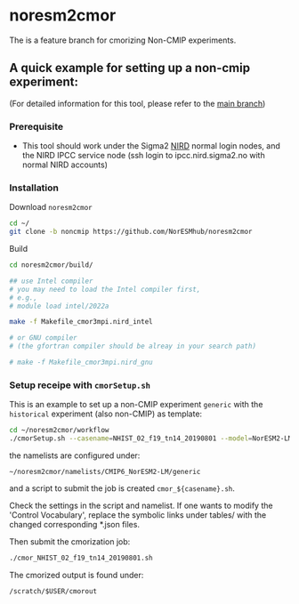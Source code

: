 # noresm2cmor

The is a feature branch for cmorizing Non-CMIP experiments.

## A quick example for setting up a non-cmip experiment:
(For detailed information for this tool, please refer to the [main branch](https://github.com/NorESMhub/noresm2cmor/blob/9b4b7db16bb110095bb13d4f628ea744a062220c/README.md))

### Prerequisite
* This tool should work under the Sigma2 [NIRD](https://documentation.sigma2.no/files_storage/nird_lmd.html) normal login nodes, and the NIRD IPCC service node (ssh login to ipcc.nird.sigma2.no with normal NIRD accounts)

### Installation

Download `noresm2cmor`
```bash
cd ~/
git clone -b noncmip https://github.com/NorESMhub/noresm2cmor
```

Build 
```bash
cd noresm2cmor/build/  

## use Intel compiler
# you may need to load the Intel compiler first,
# e.g.,
# module load intel/2022a

make -f Makefile_cmor3mpi.nird_intel

# or GNU compiler
# (the gfortran compiler should be alreay in your search path)

# make -f Makefile_cmor3mpi.nird_gnu
```

### Setup receipe with `cmorSetup.sh`

This is an example to set up a non-CMIP experiment `generic` with the `historical` experiment (also non-CMIP) as template:
```bash
cd ~/noresm2cmor/workflow
./cmorSetup.sh --casename=NHIST_02_f19_tn14_20190801 --model=NorESM2-LM --expid=generic --expidref=historical --version=v20210818 --year1=1850 --yearn=1949 --realization=1 --physics=1 --forcing=1 --mpi=DMPI --ibasedir=/projects/NS9560K/noresm/cases --obasedir=/scratch/$USER/cmorout --noncmip=true

```
the namelists are configured under:
```
~/noresm2cmor/namelists/CMIP6_NorESM2-LM/generic
```
and a script to submit the job is created `cmor_${casename}.sh`.

Check the settings in the script and namelist. If one wants to modify the 'Control Vocabulary', replace the symbolic links under tables/ with the changed corresponding *.json files.

Then submit the cmorization job:
```bash
./cmor_NHIST_02_f19_tn14_20190801.sh
```

The cmorized output is found under:
```
/scratch/$USER/cmorout
```

